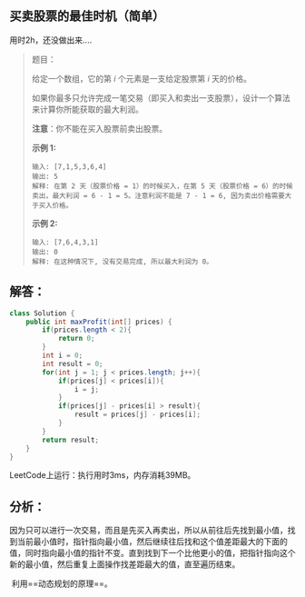 ## 买卖股票的最佳时机（简单）

用时2h，还没做出来....

> 题目：
>
> 给定一个数组，它的第 *i* 个元素是一支给定股票第 *i* 天的价格。
>
> 如果你最多只允许完成一笔交易（即买入和卖出一支股票），设计一个算法来计算你所能获取的最大利润。
>
> **注意**：你不能在买入股票前卖出股票。
>
> **示例 1:**
>
> ```
> 输入: [7,1,5,3,6,4]
> 输出: 5
> 解释: 在第 2 天（股票价格 = 1）的时候买入，在第 5 天（股票价格 = 6）的时候卖出，最大利润 = 6 - 1 = 5。注意利润不能是 7 - 1 = 6, 因为卖出价格需要大于买入价格。
> ```
>
> **示例 2:**
>
> ```
> 输入: [7,6,4,3,1]
> 输出: 0
> 解释: 在这种情况下, 没有交易完成, 所以最大利润为 0。
> ```

## 解答：

```java
class Solution {
    public int maxProfit(int[] prices) {
        if(prices.length < 2){
            return 0;
        }
        int i = 0;
        int result = 0;
        for(int j = 1; j < prices.length; j++){
            if(prices[j] < prices[i]){
                i = j;
            }
            if(prices[j] - prices[i] > result){
                result = prices[j] - prices[i];
            }
        }
        return result;
    }
}
```

LeetCode上运行：执行用时3ms，内存消耗39MB。

## 分析：

​	因为只可以进行一次交易，而且是先买入再卖出，所以从前往后先找到最小值，找到当前最小值时，指针指向最小值，然后继续往后找和这个值差距最大的下面的值，同时指向最小值的指针不变。直到找到下一个比他更小的值，把指针指向这个新的最小值，然后重复上面操作找差距最大的值，直至遍历结束。

​	利用==动态规划的原理==。

